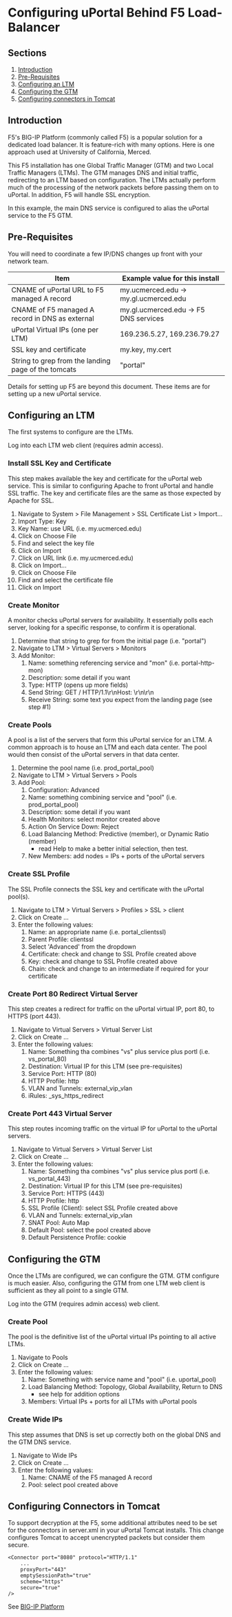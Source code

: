 # Configuring uPortal Behind F5 Load-Balancer

## Sections

1. [Introduction](#introduction)
2. [Pre-Requisites](#pre-requisites)
3. [Configuring an LTM](#configuring-an-ltm)
4. [Configuring the GTM](#configuring-the-gtm)
5. [Configuring connectors in Tomcat](#configuring-connectors-in-tomcat)

## Introduction

F5's BIG-IP Platform (commonly called F5) is a popular solution for a dedicated load balancer. It is feature-rich with many options. Here is one
approach used at University of California, Merced.


This F5 installation has one Global Traffic Manager (GTM) and two Local Traffic Managers (LTMs). The GTM manages DNS and
initial traffic, redirecting to an LTM based on configuration. The LTMs actually perform much of the processing of the 
network packets before passing them on to uPortal. In addition, F5 will handle SSL encryption.

In this example, the main DNS service is configured to alias the uPortal service to the F5 GTM.

## Pre-Requisites

You will need to coordinate a few IP/DNS changes up front with your network team.

| Item | Example value for this install |
| ---- | ------------------------------ |
| CNAME of uPortal URL to F5 managed A record | my.ucmerced.edu -> my.gl.ucmerced.edu |
| CNAME of F5 managed A record in DNS as external | my.gl.ucmerced.edu -> F5 DNS services |
| uPortal Virtual IPs (one per LTM) | 169.236.5.27, 169.236.79.27 |
| SSL key and certificate | my.key, my.cert |
| String to grep from the landing page of the tomcats | "portal" |

Details for setting up F5 are beyond this document. These items are for setting up a new uPortal service.

## Configuring an LTM 
The first systems to configure are the LTMs.

Log into each LTM web client (requires admin access).

### Install SSL Key and Certificate

This step makes available the key and certificate for the uPortal web service.
This is similar to configuring Apache to front uPortal and handle SSL traffic.
The key and certificate files are the same as those expected by Apache for SSL.

1. Navigate to System > File Management > SSL Certificate List > Import...
1. Import Type: Key
1. Key Name: use URL (i.e. my.ucmerced.edu)
1. Click on Choose File
1. Find and select the key file
1. Click on Import
1. Click on URL link (i.e. my.ucmerced.edu)
1. Click on Import...
1. Click on Choose File
1. Find and select the certificate file
1. Click on Import

### Create Monitor

A monitor checks uPortal servers for availability. It essentially polls each server, looking for a specific
response, to confirm it is operational.

1. Determine that string to grep for from the initial page (i.e. "portal")
2. Navigate to LTM > Virtual Servers > Monitors
3. Add Monitor:
    1. Name: something referencing service and "mon" (i.e. portal-http-mon)
    2. Description: some detail if you want
    3. Type: HTTP (opens up more fields)
    4. Send String: GET / HTTP/1.1\r\nHost: \r\n\r\n
    5. Receive String: some text you expect from the landing page (see step #1)
    
### Create Pools

A pool is a list of the servers that form this uPortal service for an LTM. A common approach is to house
an LTM and each data center. The pool would then consist of the uPortal servers in that data center.

1. Determine the pool name (i.e. prod_portal_pool)
2. Navigate to LTM > Virtual Servers > Pools
3. Add Pool:
    1. Configuration: Advanced
    2. Name: something combining service and "pool" (i.e. prod_portal_pool)
    3. Description: some detail if you want
    4. Health Monitors: select monitor created above
    5. Action On Service Down: Reject
    6. Load Balancing Method: Predictive (member), or Dynamic Ratio (member)
        - read Help to make a better initial selection, then test.
    7. New Members: add nodes = IPs + ports of the uPortal servers
    
### Create SSL Profile

The SSL Profile connects the SSL key and certificate with the uPortal pool(s).

1. Navigate to LTM > Virtual Servers > Profiles > SSL > client
2. Click on Create ...
3. Enter the following values:
    1. Name: an appropriate name (i.e. portal_clientssl)
    1. Parent Profile: clientssl
    1. Select 'Advanced' from the dropdown
    1. Certificate: check and change to SSL Profile created above
    1. Key: check and change to SSL Profile created above
    1. Chain: check and change to an intermediate if required for your certificate

### Create Port 80 Redirect Virtual Server

This step creates a redirect for traffic on the uPortal virtual IP, port 80, to HTTPS (port 443). 

1. Navigate to Virtual Servers > Virtual Server List
2. Click on Create ...
3. Enter the following values:
    1. Name: Something tha combines "vs" plus service plus portl (i.e. vs_portal_80)
    1. Destination: Virtual IP for this LTM (see pre-requisites)
    1. Service Port: HTTP (80)
    1. HTTP Profile: http
    1. VLAN and Tunnels: external_vip_vlan
    1. iRules: _sys_https_redirect

### Create Port 443 Virtual Server

This step routes incoming traffic on the virtual IP for uPortal to the uPortal servers.

1. Navigate to Virtual Servers > Virtual Server List
2. Click on Create ...
1. Enter the following values:
    1. Name: Something tha combines "vs" plus service plus portl (i.e. vs_portal_443)
    1. Destination: Virtual IP for this LTM (see pre-requisites)
    1. Service Port: HTTPS (443)
    1. HTTP Profile: http
    1. SSL Profile (Client): select SSL Profile created above
    1. VLAN and Tunnels: external_vip_vlan
    1. SNAT Pool: Auto Map
    1. Default Pool: select the pool created above
    1. Default Persistence Profile: cookie

## Configuring the GTM

Once the LTMs are configured, we can configure the GTM. GTM configure is much easier.
Also, configuring the GTM from one LTM web client is sufficient as they all point to
a single GTM.

Log into the GTM (requires admin access) web client.

### Create Pool

The pool is the definitive list of the uPortal virtual IPs pointing to all active LTMs.

1. Navigate to Pools
2. Click on Create ...
3. Enter the following values:
    1. Name: Something with service name and "pool" (i.e. uportal_pool)
    1. Load Balancing Method: Topology, Global Availability, Return to DNS
        - see help for addition options
    1. Members: Virtual IPs + ports for all LTMs with uPortal pools

### Create Wide IPs

This step assumes that DNS is set up correctly both on the global DNS and the GTM DNS service.

1. Navigate to Wide IPs
2. Click on Create ...
3. Enter the following values:
    1. Name: CNAME of the F5 managed A record
    2. Pool: select pool created above

## Configuring Connectors in Tomcat

To support decryption at the F5, some additional attributes need to be set for the connectors
in server.xml in your uPortal Tomcat installs. This change configures Tomcat to accept unencrypted
packets but consider them secure.

```
<Connector port="8080" protocol="HTTP/1.1"
    ...
    proxyPort="443"
    emptySessionPath="true"
    scheme="https"
    secure="true"
/>
```

See [BIG-IP Platform](https://f5.com/products/big-ip)